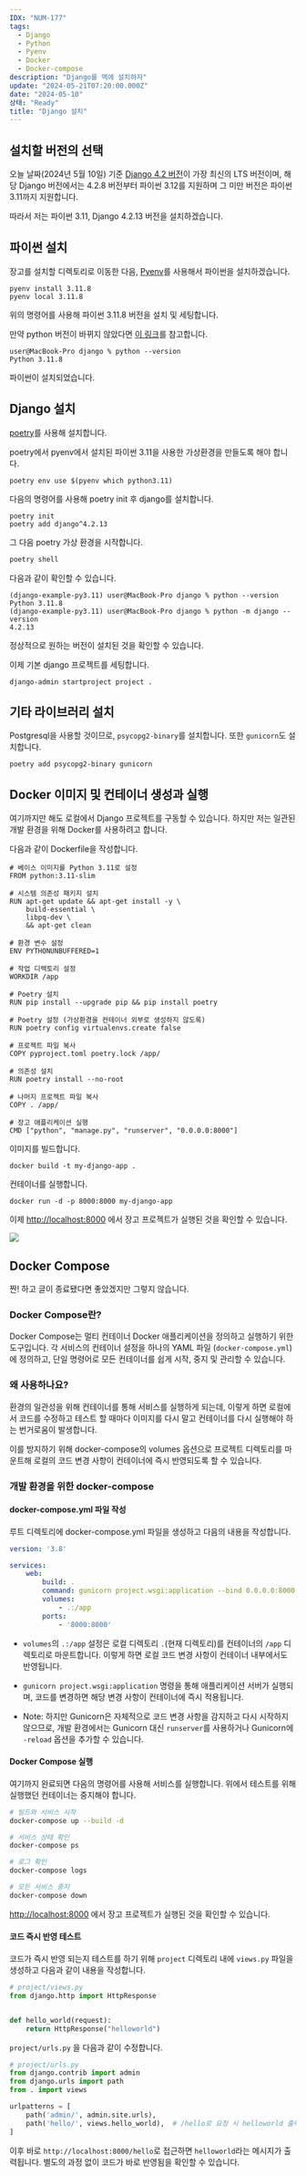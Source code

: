 ```yaml
---
IDX: "NUM-177"
tags:
  - Django
  - Python
  - Pyenv
  - Docker
  - Docker-compose
description: "Django를 맥에 설치하자"
update: "2024-05-21T07:20:00.000Z"
date: "2024-05-10"
상태: "Ready"
title: "Django 설치"
---
```

## 설치할 버전의 선택

오늘 날짜(2024년 5월 10일) 기준 [Django 4.2 버전](https://docs.djangoproject.com/en/5.0/releases/4.2/)이 가장 최신의 LTS 버전이며, 해당 Django 버전에서는 4.2.8 버전부터 파이썬 3.12를 지원하며 그 미만 버전은 파이썬 3.11까지 지원합니다. 

따라서 저는 파이썬 3.11, Django 4.2.13 버전을 설치하겠습니다. 

## 파이썬 설치

장고를 설치할 디렉토리로 이동한 다음, [Pyenv](https://sharknia.github.io/Apple-Silicon과-pyenv)를 사용해서 파이썬을 설치하겠습니다. 

```shell
pyenv install 3.11.8
pyenv local 3.11.8
```

위의 명령어를 사용해 파이썬 3.11.8 버전을 설치 및 세팅합니다. 

만약 python 버전이 바뀌지 않았다면 [이 링크](https://sharknia.github.io/Pyenv-local-실행을-했는데-파이썬-버전이-바뀌지-않는다)를 참고합니다. 

```shell
user@MacBook-Pro django % python --version
Python 3.11.8
```

파이썬이 설치되었습니다. 

## Django 설치

[poetry](https://sharknia.github.io/Poetry)를 사용해 설치합니다. 

poetry에서 pyenv에서 설치된 파이썬 3.11을 사용한 가상환경을 만들도록 해야 합니다. 

```shell
poetry env use $(pyenv which python3.11)
```

다음의 명령어를 사용해 poetry init 후 django를 설치합니다. 

```shell
poetry init
poetry add django^4.2.13
```

그 다음 poetry 가상 환경을 시작합니다. 

```typescript
poetry shell
```

다음과 같이 확인할 수 있습니다. 

```shell
(django-example-py3.11) user@MacBook-Pro django % python --version 
Python 3.11.8
(django-example-py3.11) user@MacBook-Pro django % python -m django --version
4.2.13
```

정상적으로 원하는 버전이 설치된 것을 확인할 수 있습니다. 

이제 기본 django 프로젝트를 세팅합니다. 

```shell
django-admin startproject project .
```

## 기타 라이브러리 설치

Postgresql을 사용할 것이므로, `psycopg2-binary`를 설치합니다. 또한 `gunicorn`도 설치합니다. 

```shell
poetry add psycopg2-binary gunicorn
```

## Docker 이미지 및 컨테이너 생성과 실행

여기까지만 해도 로컬에서 Django 프로젝트를 구동할 수 있습니다. 하지만 저는 일관된 개발 환경을 위해 Docker를 사용하려고 합니다. 

다음과 같이 Dockerfile을 작성합니다. 

```docker
# 베이스 이미지를 Python 3.11로 설정
FROM python:3.11-slim

# 시스템 의존성 패키지 설치
RUN apt-get update && apt-get install -y \
    build-essential \
    libpq-dev \
    && apt-get clean

# 환경 변수 설정
ENV PYTHONUNBUFFERED=1

# 작업 디렉토리 설정
WORKDIR /app

# Poetry 설치
RUN pip install --upgrade pip && pip install poetry

# Poetry 설정 (가상환경을 컨테이너 외부로 생성하지 않도록)
RUN poetry config virtualenvs.create false

# 프로젝트 파일 복사
COPY pyproject.toml poetry.lock /app/

# 의존성 설치
RUN poetry install --no-root

# 나머지 프로젝트 파일 복사
COPY . /app/

# 장고 애플리케이션 실행
CMD ["python", "manage.py", "runserver", "0.0.0.0:8000"]

```

이미지를 빌드합니다. 

```docker
docker build -t my-django-app .
```

컨테이너를 실행합니다. 

```docker
docker run -d -p 8000:8000 my-django-app
```

이제 [http://localhost:8000](http://localhost:8000/) 에서 장고 프로젝트가 실행된 것을 확인할 수 있습니다. 

![](image1.png)
## **Docker Compose**

짠! 하고 글이 종료됐다면 좋았겠지만 그렇지 않습니다. 

### Docker Compose란? 

Docker Compose는 멀티 컨테이너 Docker 애플리케이션을 정의하고 실행하기 위한 도구입니다. 각 서비스의 컨테이너 설정을 하나의 YAML 파일 (`docker-compose.yml`)에 정의하고, 단일 명령어로 모든 컨테이너를 쉽게 시작, 중지 및 관리할 수 있습니다.

### 왜 사용하나요? 

환경의 일관성을 위해 컨테이너를 통해 서비스를 실행하게 되는데, 이렇게 하면 로컬에서 코드를 수정하고 테스트 할 때마다 이미지를 다시 말고 컨테이너를 다시 실행해야 하는 번거로움이 발생합니다. 

이를 방지하기 위해 docker-compose의 volumes 옵션으로 프로젝트 디렉토리를 마운트해 로컬의 코드 변경 사항이 컨테이너에 즉시 반영되도록 할 수 있습니다. 

### 개발 환경을 위한 docker-compose

#### docker-compose.yml 파일 작성

루트 디렉토리에 docker-compose.yml 파일을 생성하고 다음의 내용을 작성합니다. 

```yaml
version: '3.8'

services:
    web:
        build: .
        command: gunicorn project.wsgi:application --bind 0.0.0.0:8000 --reload
        volumes:
            - .:/app
        ports:
            - '8000:8000'

```

- `volumes`의 `.:/app` 설정은 로컬 디렉토리 `.`(현재 디렉토리)를 컨테이너의 `/app` 디렉토리로 마운트합니다. 이렇게 하면 로컬 코드 변경 사항이 컨테이너 내부에서도 반영됩니다.

- `gunicorn project.wsgi:application` 명령을 통해 애플리케이션 서버가 실행되며, 코드를 변경하면 해당 변경 사항이 컨테이너에 즉시 적용됩니다.

- Note: 하지만 Gunicorn은 자체적으로 코드 변경 사항을 감지하고 다시 시작하지 않으므로, 개발 환경에서는 Gunicorn 대신 `runserver`를 사용하거나 Gunicorn에 `-reload` 옵션을 추가할 수 있습니다.

#### **Docker Compose 실행**

여기까지 완료되면 다음의 명령어를 사용해 서비스를 실행합니다. 위에서 테스트를 위해 실행했던 컨테이너는 중지해야 합니다. 

```bash
# 빌드와 서비스 시작
docker-compose up --build -d

# 서비스 상태 확인
docker-compose ps

# 로그 확인
docker-compose logs

# 모든 서비스 중지
docker-compose down
```

[http://localhost:8000](http://localhost:8000/) 에서 장고 프로젝트가 실행된 것을 확인할 수 있습니다. 

#### 코드 즉시 반영 테스트

코드가 즉시 반영 되는지 테스트를 하기 위해 `project` 디렉토리 내에 `views.py` 파일을 생성하고 다음과 같이 내용을 작성합니다. 

```python
# project/views.py
from django.http import HttpResponse


def hello_world(request):
    return HttpResponse("helloworld")
```

`project/urls.py` 을 다음과 같이 수정합니다. 

```python
# project/urls.py
from django.contrib import admin
from django.urls import path
from . import views

urlpatterns = [
    path('admin/', admin.site.urls),
    path('hello/', views.hello_world),  # /hello로 요청 시 helloworld 출력
]
```

이후 바로 `http://localhost:8000/hello`로 접근하면 `helloworld`라는 메시지가 출력됩니다. 별도의 과정 없이 코드가 바로 반영됨을 확인할 수 있습니다. 



